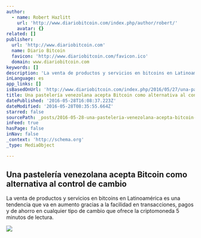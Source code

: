 ```yaml
---
author:
  - name: Robert Hazlitt
    url: 'http://www.diariobitcoin.com/index.php/author/robert/'
    avatar: {}
related: []
publisher:
  url: 'http://www.diariobitcoin.com'
  name: Diario Bitcoin
  favicon: 'http://www.diariobitcoin.com/favicon.ico'
  domain: www.diariobitcoin.com
keywords: []
description: 'La venta de productos y servicios en bitcoins en Latinoamérica es una tendencia que va en aumento gracias a la facilidad en transacciones, pagos y de ahorro en cualquier tipo de cambio que ofrece la criptomoneda 5 minutos de lectura.'
inLanguage: es
app_links: []
isBasedOnUrl: 'http://www.diariobitcoin.com/index.php/2016/05/27/una-pasteleria-venezolana-acepta-bitcoins-como-alternativa-al-control-de-cambio/'
title: Una pastelería venezolana acepta Bitcoin como alternativa al control de cambio
datePublished: '2016-05-28T16:08:37.223Z'
dateModified: '2016-05-28T08:35:55.664Z'
starred: false
sourcePath: _posts/2016-05-28-una-pasteleria-venezolana-acepta-bitcoin-como-alternativa-al.md
inFeed: true
hasPage: false
inNav: false
_context: 'http://schema.org'
_type: MediaObject

---
```

<article style=""><h1>Una pastelería venezolana acepta Bitcoin como alternativa al control de cambio</h1><p>La venta de productos y servicios en bitcoins en Latinoamérica es una tendencia que va en aumento gracias a la facilidad en transacciones, pagos y de ahorro en cualquier tipo de cambio que ofrece la criptomoneda 5 minutos de lectura.</p><img src="http://i0.wp.com/www.diariobitcoin.com/wp-content/uploads/2016/05/tortas-don-eduardo.jpg?fit=500%2C494" /></article>